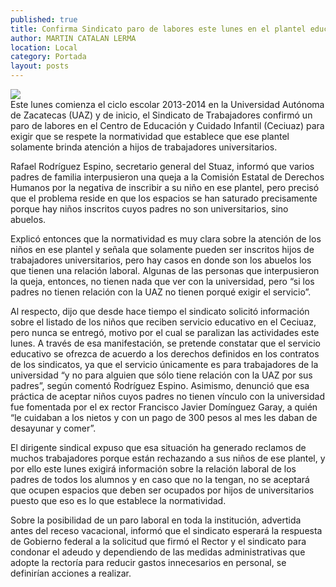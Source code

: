```yaml
---
published: true
title: Confirma Sindicato paro de labores este lunes en el plantel educativo Ceciuaz
author: MARTIN CATALAN LERMA
location: Local
category: Portada
layout: posts
---
```


![](http://i.imgur.com/xZ3kAdBm.jpg)	
Este lunes comienza el ciclo escolar 2013-2014 en la Universidad Autónoma de Zacatecas (UAZ) y de inicio, el Sindicato de Trabajadores confirmó un paro de labores en el Centro de Educación y Cuidado Infantil (Ceciuaz) para exigir que se respete la normatividad que establece que ese plantel solamente brinda atención a hijos de trabajadores universitarios.

Rafael Rodríguez Espino, secretario general del Stuaz, informó que varios padres de familia interpusieron una queja a la Comisión Estatal de Derechos Humanos por la negativa de inscribir a su niño en ese plantel, pero precisó que el problema reside en que los espacios se han saturado precisamente porque hay niños inscritos cuyos padres no son universitarios, sino abuelos.

Explicó entonces que la normatividad es muy clara sobre la atención de los niños en ese plantel y señala que solamente pueden ser inscritos hijos de trabajadores universitarios, pero hay casos en donde son los abuelos los que tienen una relación laboral.
Algunas de las personas que interpusieron la queja, entonces, no tienen nada que ver con la universidad, pero “si los padres no tienen relación con la UAZ no tienen porqué exigir el servicio”.

Al respecto, dijo que desde hace tiempo el sindicato solicitó información sobre el listado de los niños que reciben servicio educativo en el Ceciuaz, pero nunca se entregó, motivo por el cual se paralizan las actividades este lunes.
A través de esa manifestación, se pretende constatar que el servicio educativo se ofrezca de acuerdo a los derechos definidos en los contratos de los sindicatos, ya que el servicio únicamente es para trabajadores de la universidad “y no para alguien que sólo tiene relación con la UAZ por sus padres”, según comentó Rodríguez Espino.
Asimismo, denunció que esa práctica de aceptar niños cuyos padres no tienen vínculo con la universidad fue fomentada por el ex rector Francisco Javier Domínguez Garay, a quién “le cuidaban a los nietos y con un pago de 300 pesos al mes les daban de desayunar y comer”.

El dirigente sindical expuso que esa situación ha generado reclamos de muchos trabajadores porque están rechazando a sus niños de ese plantel, y por ello este lunes exigirá información sobre la relación laboral de los padres de todos los alumnos y en caso que no la tengan, no se aceptará que ocupen espacios que deben ser ocupados por hijos de universitarios puesto que eso es lo que establece la normatividad.

Sobre la posibilidad de un paro laboral en toda la institución, advertida antes del receso vacacional, informó que el sindicato esperará la respuesta de Gobierno federal a la solicitud que firmó el Rector y el sindicato para condonar el adeudo y dependiendo de las medidas administrativas que adopte la rectoría para reducir gastos innecesarios en personal, se definirían acciones a realizar.
